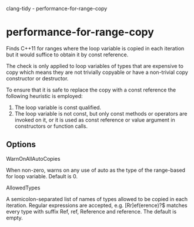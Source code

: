 clang-tidy - performance-for-range-copy

</div>

# performance-for-range-copy

Finds C++11 for ranges where the loop variable is copied in each
iteration but it would suffice to obtain it by const reference.

The check is only applied to loop variables of types that are expensive
to copy which means they are not trivially copyable or have a
non-trivial copy constructor or destructor.

To ensure that it is safe to replace the copy with a const reference the
following heuristic is employed:

1.  The loop variable is const qualified.
2.  The loop variable is not const, but only const methods or operators
    are invoked on it, or it is used as const reference or value
    argument in constructors or function calls.

## Options

<div class="option">

WarnOnAllAutoCopies

When non-zero, warns on any use of <span class="title-ref">auto</span>
as the type of the range-based for loop variable. Default is
<span class="title-ref">0</span>.

</div>

<div class="option">

AllowedTypes

A semicolon-separated list of names of types allowed to be copied in
each iteration. Regular expressions are accepted, e.g.
<span class="title-ref">\[Rr\]ef(erence)?$</span> matches every type
with suffix <span class="title-ref">Ref</span>,
<span class="title-ref">ref</span>,
<span class="title-ref">Reference</span> and
<span class="title-ref">reference</span>. The default is empty.

</div>
